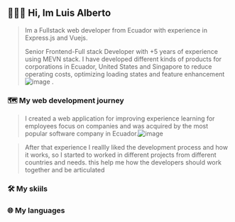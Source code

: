## 👨🏽‍💻 Hi, Im Luis Alberto
>Im a Fullstack web developer from Ecuador with experience in Express.js and Vuejs.
>
>Senior Frontend-Full stack Developer with +5 years of experience using MEVN stack. I have developed different kinds of products for corporations in Ecuador, United States and Singapore to reduce operating costs, optimizing loading states and feature enhancement![image](https://github.com/lualreye/lualreye/assets/66281579/e1f7c63b-6a7d-41a7-8c64-ef70994d86c2)
.

### 🗺 My web development journey
>I created a web application for improving experience learning for employees focus on companies and was acquired by the most popular software company in Ecuador.![image](https://github.com/lualreye/lualreye/assets/66281579/cff2470b-bfa3-4815-82f2-89d0c544fe62)

>After that experience I reallly liked the development process and how it works, so I started to worked in different projects from different countries and needs.
>this help me how the developers should work together and be articulated


### 🛠 My skiils

### 🌐 My languages

